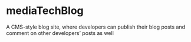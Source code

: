 # mediaTechBlog
A CMS-style blog site, where developers can publish their blog posts and comment on other developers’ posts as well
